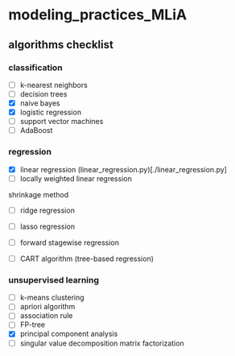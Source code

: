 # modeling_practices_MLiA

## algorithms checklist
### classification
- [ ] k-nearest neighbors
- [ ] decision trees
- [x] naive bayes
- [x] logistic regression
- [ ] support vector machines
- [ ] AdaBoost

### regression
- [x] linear regression (linear_regression.py)[./linear_regression.py]
- [ ] locally weighted linear regression

shrinkage method
- [ ] ridge regression
- [ ] lasso regression
- [ ] forward stagewise regression

- [ ] CART algorithm (tree-based regression)
 
### unsupervised learning
- [ ] k-means clustering
- [ ] apriori algorithm
- [ ] association rule
- [ ] FP-tree
- [x] principal component analysis
- [ ] singular value decomposition matrix factorization
